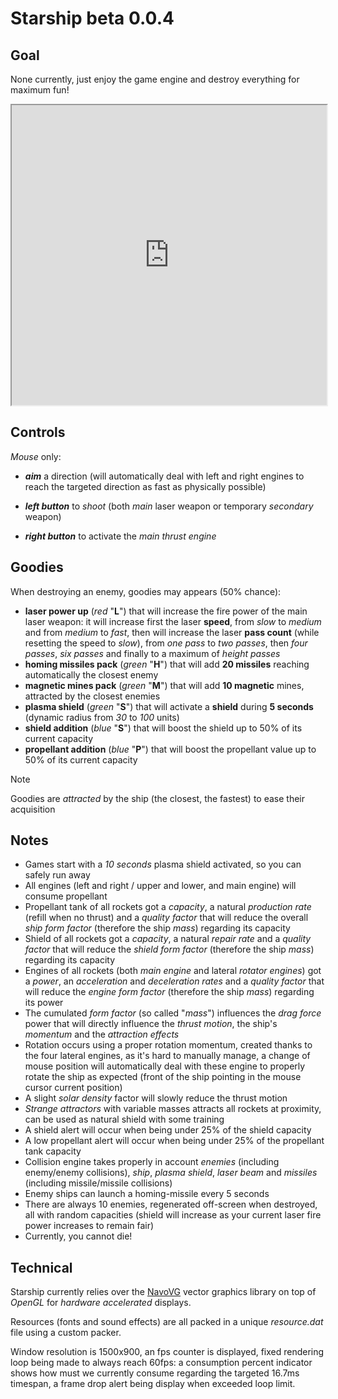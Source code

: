 # Starship beta 0.0.4

## Goal

None currently, just enjoy the game engine and destroy everything for maximum fun!

<iframe style='width:100%;height:480px' src="https://www.youtube.com/embed/ECsGg_MohWk" allowfullscreen></iframe>

## Controls

*Mouse* only:

- ***aim*** a direction (will automatically deal with left and right engines to reach the targeted direction as fast as physically possible)

- ***left button*** to *shoot* (both *main* laser weapon or temporary *secondary* weapon)
- ***right button*** to activate the *main thrust engine*

## Goodies

When destroying an enemy, goodies may appears (50% chance):

- **laser power up** (*red* "**L**") that will increase the fire power of the main laser weapon: it will increase first the laser **speed**, from *slow* to *medium* and from *medium* to *fast*, then will increase the laser **pass count** (while resetting the speed to *slow*), from *one pass* to *two passes*, then *four passes*, *six passes* and finally to a maximum of *height passes*
- **homing missiles pack** (*green* "**H**") that will add **20 missiles** reaching automatically the closest enemy
- **magnetic mines pack** (*green* "**M**") that will add **10 magnetic** mines, attracted by the closest enemies
- **plasma shield** (*green* "**S**") that will activate a **shield** during **5 seconds** (dynamic radius from *30* to *100* units)
- **shield addition** (*blue* "**S**") that will boost the shield up to 50% of its current capacity
- **propellant addition** (*blue* "**P**") that will boost the propellant value up to 50% of its current capacity

> [!NOTE]
>
> Goodies are *attracted* by the ship (the closest, the fastest) to ease their acquisition

## Notes

- Games start with a *10 seconds* plasma shield activated, so you can safely run away
- All engines (left and right / upper and lower, and main engine) will consume propellant
- Propellant tank of all rockets got a *capacity*, a natural *production rate* (refill when no thrust) and a *quality factor* that will reduce the overall *ship form factor* (therefore the ship *mass*) regarding its capacity
- Shield of all rockets got a *capacity*, a natural *repair rate* and a *quality factor* that will reduce the *shield form factor* (therefore the ship *mass*) regarding its capacity
- Engines of all rockets (both *main engine* and lateral *rotator engines*) got a *power*, an *acceleration* and *deceleration rates* and a *quality factor* that will reduce the *engine form factor* (therefore the ship *mass*) regarding its power
- The cumulated *form factor* (so called "*mass*") influences the *drag force* power that will directly influence the *thrust motion*, the ship's *momentum* and the *attraction effects*
- Rotation occurs using a proper rotation momentum, created thanks to the four lateral engines, as it's hard to manually manage, a change of mouse position will automatically deal with these engine to properly rotate the ship as expected (front of the ship pointing in the mouse cursor current position)
- A slight *solar density* factor will slowly reduce the thrust motion
- *Strange attractors* with variable masses attracts all rockets at proximity, can be used as natural shield with some training
- A shield alert will occur when being under 25% of the shield capacity
- A low propellant alert will occur when being under 25% of the propellant tank capacity
- Collision engine takes properly in account *enemies* (including enemy/enemy collisions), *ship*, *plasma shield*, *laser beam* and *missiles* (including missile/missile collisions)
- Enemy ships can launch a homing-missile every 5 seconds
- There are always 10 enemies, regenerated off-screen when destroyed, all with random capacities (shield will increase as your current laser fire power increases to remain fair)
- Currently, you cannot die!

## Technical

Starship currently relies over the [NavoVG](https://github.com/memononen/nanovg) vector graphics library on top of *OpenGL* for *hardware accelerated* displays.

Resources (fonts and sound effects) are all packed in a unique *resource.dat* file using a custom packer.

Window resolution is 1500x900, an fps counter is displayed, fixed rendering loop being made to always reach 60fps: a consumption percent indicator shows how must we currently consume regarding the targeted 16.7ms timespan, a frame drop alert being display when exceeded loop limit.